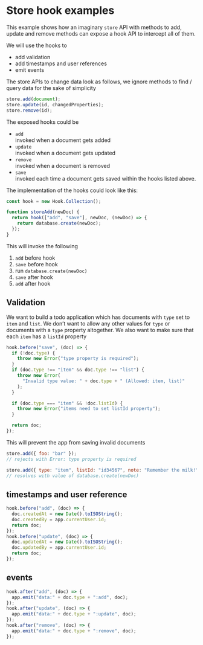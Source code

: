 # Store hook examples

This example shows how an imaginary `store` API with methods to add, update
and remove methods can expose a hook API to intercept all of them.

We will use the hooks to

- add validation
- add timestamps and user references
- emit events

The store APIs to change data look as follows, we ignore methods to find / query
data for the sake of simplicity

```js
store.add(document);
store.update(id, changedProperties);
store.remove(id);
```

The exposed hooks could be

- `add`  
  invoked when a document gets added
- `update`  
  invoked when a document gets updated
- `remove`  
  invoked when a document is removed
- `save`  
  invoked each time a document gets saved within the hooks listed above.

The implementation of the hooks could look like this:

```js
const hook = new Hook.Collection();

function storeAdd(newDoc) {
  return hook(["add", "save"], newDoc, (newDoc) => {
    return database.create(newDoc);
  });
}
```

This will invoke the following

1. `add` before hook
1. `save` before hook
1. run `database.create(newDoc)`
1. `save` after hook
1. `add` after hook

## Validation

We want to build a todo application which has documents with `type` set to
`item` and `list`. We don’t want to allow any other values for `type` or
documents with a `type` property altogether. We also want to make sure that
each `item` has a `listId` property

```js
hook.before("save", (doc) => {
  if (!doc.type) {
    throw new Error("type property is required");
  }
  if (doc.type !== "item" && doc.type !== "list") {
    throw new Error(
      "Invalid type value: " + doc.type + " (Allowed: item, list)"
    );
  }

  if (doc.type === "item" && !doc.listId) {
    throw new Error("items need to set listId property");
  }

  return doc;
});
```

This will prevent the app from saving invalid documents

```js
store.add({ foo: "bar" });
// rejects with Error: type property is required
```

```js
store.add({ type: "item", listId: "id34567", note: "Remember the milk!" });
// resolves with value of database.create(newDoc)
```

## timestamps and user reference

```js
hook.before("add", (doc) => {
  doc.createdAt = new Date().toISOString();
  doc.createdBy = app.currentUser.id;
  return doc;
});
hook.before("update", (doc) => {
  doc.updatedAt = new Date().toISOString();
  doc.updatedBy = app.currentUser.id;
  return doc;
});
```

## events

```js
hook.after("add", (doc) => {
  app.emit("data:" + doc.type + ":add", doc);
});
hook.after("update", (doc) => {
  app.emit("data:" + doc.type + ":update", doc);
});
hook.after("remove", (doc) => {
  app.emit("data:" + doc.type + ":remove", doc);
});
```
